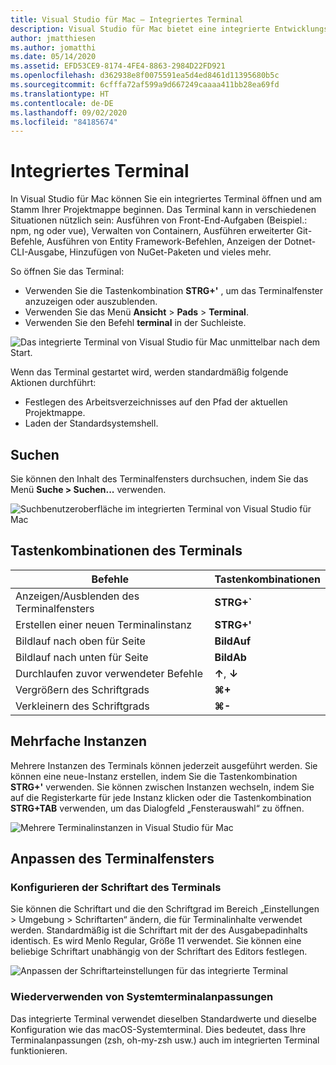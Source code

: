 ```yaml
---
title: Visual Studio für Mac – Integriertes Terminal
description: Visual Studio für Mac bietet eine integrierte Entwicklungsumgebung zum Erstellen von .NET-Anwendungen unter macOS. Dazu gehören ASP.NET Core-Websites und Xamarin-Projekte für iOS, Android, Mac und Xamarin.Forms.
author: jmatthiesen
ms.author: jomatthi
ms.date: 05/14/2020
ms.assetid: EFD53CE9-8174-4FE4-8863-2984D22FD921
ms.openlocfilehash: d362938e8f0075591ea5d4ed8461d11395680b5c
ms.sourcegitcommit: 6cfffa72af599a9d667249caaaa411bb28ea69fd
ms.translationtype: HT
ms.contentlocale: de-DE
ms.lasthandoff: 09/02/2020
ms.locfileid: "84185674"
---
```

# <a name="integrated-terminal"></a>Integriertes Terminal
In Visual Studio für Mac können Sie ein integriertes Terminal öffnen und am Stamm Ihrer Projektmappe beginnen. Das Terminal kann in verschiedenen Situationen nützlich sein: Ausführen von Front-End-Aufgaben (Beispiel.: npm, ng oder vue), Verwalten von Containern, Ausführen erweiterter Git-Befehle, Ausführen von Entity Framework-Befehlen, Anzeigen der Dotnet-CLI-Ausgabe, Hinzufügen von NuGet-Paketen und vieles mehr. 

So öffnen Sie das Terminal:
- Verwenden Sie die Tastenkombination **STRG+'** , um das Terminalfenster anzuzeigen oder auszublenden.
- Verwenden Sie das Menü **Ansicht** \> **Pads**  \> **Terminal**.
- Verwenden Sie den Befehl **terminal** in der Suchleiste.

![*Das integrierte Terminal von Visual Studio für Mac unmittelbar nach dem Start.*](media/integrated-terminal-intro.png)

Wenn das Terminal gestartet wird, werden standardmäßig folgende Aktionen durchführt:
- Festlegen des Arbeitsverzeichnisses auf den Pfad der aktuellen Projektmappe.
- Laden der Standardsystemshell.

## <a name="search"></a>Suchen
Sie können den Inhalt des Terminalfensters durchsuchen, indem Sie das Menü **Suche > Suchen...** verwenden.

![*Suchbenutzeroberfläche im integrierten Terminal von Visual Studio für Mac*](media/integrated-terminal-search.png)

## <a name="terminal-keyboard-shortcuts"></a>Tastenkombinationen des Terminals
|Befehle|Tastenkombinationen|
|-|-|
|Anzeigen/Ausblenden des Terminalfensters|**STRG+`**|
|Erstellen einer neuen Terminalinstanz|**STRG+'**|
|Bildlauf nach oben für Seite|**BildAuf**|
|Bildlauf nach unten für Seite|**BildAb**|
|Durchlaufen zuvor verwendeter Befehle|**↑**, **↓**|
|Vergrößern des Schriftgrads|**⌘+**|
|Verkleinern des Schriftgrads|**⌘-**|

## <a name="multiple-instances"></a>Mehrfache Instanzen
Mehrere Instanzen des Terminals können jederzeit ausgeführt werden. Sie können eine neue-Instanz erstellen, indem Sie die Tastenkombination **STRG+'** verwenden. Sie können zwischen Instanzen wechseln, indem Sie auf die Registerkarte für jede Instanz klicken oder die Tastenkombination **STRG+TAB** verwenden, um das Dialogfeld „Fensterauswahl“ zu öffnen.

![*Mehrere Terminalinstanzen in Visual Studio für Mac*](media/integrated-terminal-multiple-instances.png) 

## <a name="customizing-the-terminal-window"></a>Anpassen des Terminalfensters
### <a name="configuring-the-terminal-font"></a>Konfigurieren der Schriftart des Terminals
Sie können die Schriftart und die den Schriftgrad im Bereich „Einstellungen > Umgebung > Schriftarten“ ändern, die für Terminalinhalte verwendet werden. Standardmäßig ist die Schriftart mit der des Ausgabepadinhalts identisch. Es wird Menlo Regular, Größe 11 verwendet. Sie können eine beliebige Schriftart unabhängig von der Schriftart des Editors festlegen.

![*Anpassen der Schriftarteinstellungen für das integrierte Terminal*](media/integrated-terminal-change-font.png)

### <a name="reusing-system-terminal-customizations"></a>Wiederverwenden von Systemterminalanpassungen
Das integrierte Terminal verwendet dieselben Standardwerte und dieselbe Konfiguration wie das macOS-Systemterminal. Dies bedeutet, dass Ihre Terminalanpassungen (zsh, oh-my-zsh usw.) auch im integrierten Terminal funktionieren.
